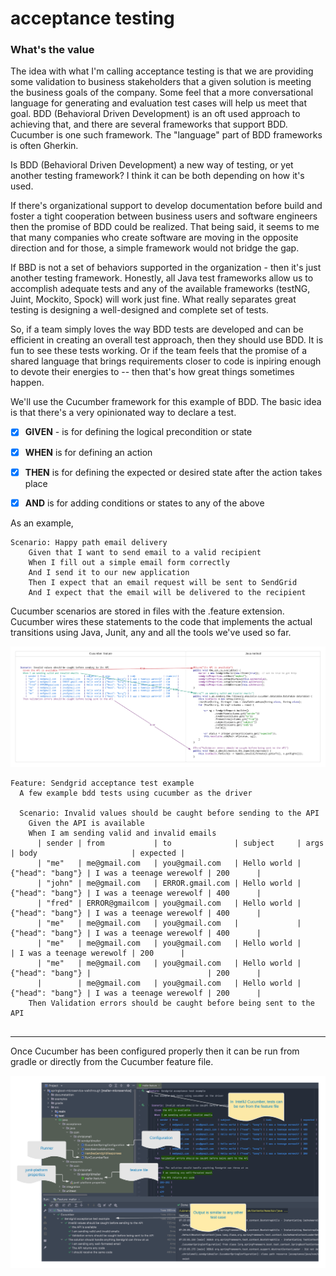 # acceptance testing

### What's the value
The idea with what I'm calling acceptance testing is that we are providing some validation to business stakeholders that a given solution is meeting the business goals of the company.  Some feel that a more conversational language for generating and evaluation test cases will help us meet that goal.  BDD (Behavioral Driven Development) is an oft used approach to achieving that, and there are several frameworks that support BDD.  Cucumber is one such framework.  The "language" part of BDD frameworks is often Gherkin.

Is BDD (Behavioral Driven Development) a new way of testing, or yet another testing framework?  I think it can be both depending on how it's used.

If there's organizational support to develop documentation before build and foster a tight cooperation between business users and software engineers  then the promise of BDD could be realized.  That being said, it seems to me that many companies who create software are moving in the opposite direction and for those, a simple framework would not bridge the gap.

If BBD is not a set of behaviors supported in the organization - then it's just another testing framework.  Honestly, all Java test frameworks allow us to accomplish adequate tests and any of the available frameworks (testNG, Juint, Mockito, Spock) will work just fine.  What really separates great testing is designing a well-designed and complete set of tests.

So, if a team simply loves the way BDD tests are developed and can be efficient in creating an overall test approach, then they should use BDD.  It is fun to see these tests working.  Or if the team feels that the promise of a shared language that brings requirements closer to code is inpiring enough to devote their energies to -- then that's how great things sometimes happen.

We'll use the Cucumber framework for this example of BDD.   The basic idea is that there's a very opinionated way to declare a test. 
* [x] **GIVEN** - is for defining the logical precondition or state 
* [x] **WHEN** is for defining an action
* [x] **THEN** is for defining the expected or desired state after the action takes place
* [x] **AND** is for adding conditions or states to any of the above



As an example,

```gherkin
Scenario: Happy path email delivery
    Given that I want to send email to a valid recipient
    When I fill out a simple email form correctly
    And I send it to our new application
    Then I expect that an email request will be sent to SendGrid
    And I expect that the email will be delivered to the recipient
```

Cucumber scenarios are stored in files with the .feature extension.  Cucumber wires these statements to the code that implements the actual transitions using Java, Junit, any and all the tools we've used so far.

![](../../../.gitbook/assets/feature-method.png)

```
Feature: Sendgrid acceptance test example
  A few example bdd tests using cucumber as the driver

  Scenario: Invalid values should be caught before sending to the API
    Given the API is available
    When I am sending valid and invalid emails
      | sender | from           | to              | subject     | args             | body                     | expected |
      | "me"   | me@gmail.com   | you@gmail.com   | Hello world | {"head": "bang"} | I was a teenage werewolf | 200      |
      | "john" | me@gmail.com   | ERROR.gmail.com | Hello world | {"head": "bang"} | I was a teenage werewolf | 400      |
      | "fred" | ERROR@gmailcom | you@gmail.com   | Hello world | {"head": "bang"} | I was a teenage werewolf | 400      |
      | "me"   | me@gmail.com   | you@gmail.com   |             | {"head": "bang"} | I was a teenage werewolf | 400      |
      | "me"   | me@gmail.com   | you@gmail.com   | Hello world |                  | I was a teenage werewolf | 200      |
      | "me"   | me@gmail.com   | you@gmail.com   | Hello world | {"head": "bang"} |                          | 200      |
      |        | me@gmail.com   | you@gmail.com   | Hello world | {"head": "bang"} | I was a teenage werewolf | 200      |
    Then Validation errors should be caught before being sent to the API


```

---
Once Cucumber has been configured properly then it can be run from gradle or directly from the Cucumber feature file.


![](../../../.gitbook/assets/run-cucumber.png)